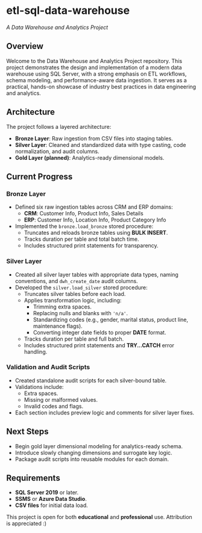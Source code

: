 # **etl-sql-data-warehouse**  
_A Data Warehouse and Analytics Project_

## Overview
Welcome to the Data Warehouse and Analytics Project repository. This project demonstrates the design and implementation of a modern data warehouse using SQL Server, with a strong emphasis on ETL workflows, schema modeling, and performance-aware data ingestion. It serves as a practical, hands-on showcase of industry best practices in data engineering and analytics.

## Architecture
The project follows a layered architecture:

- **Bronze Layer**: Raw ingestion from CSV files into staging tables.
- **Silver Layer**: Cleaned and standardized data with type casting, code normalization, and audit columns.
- **Gold Layer (planned)**: Analytics-ready dimensional models.

## Current Progress

### Bronze Layer
- Defined six raw ingestion tables across CRM and ERP domains:
  - **CRM**: Customer Info, Product Info, Sales Details
  - **ERP**: Customer Info, Location Info, Product Category Info
- Implemented the `bronze.load_bronze` stored procedure:
  - Truncates and reloads bronze tables using **BULK INSERT**.
  - Tracks duration per table and total batch time.
  - Includes structured print statements for transparency.

### Silver Layer
- Created all silver layer tables with appropriate data types, naming conventions, and `dwh_create_date` audit columns.
- Developed the `silver.load_silver` stored procedure:
  - Truncates silver tables before each load.
  - Applies transformation logic, including:
    - Trimming extra spaces.
    - Replacing nulls and blanks with `'n/a'`.
    - Standardizing codes (e.g., gender, marital status, product line, maintenance flags).
    - Converting integer date fields to proper **DATE** format.
  - Tracks duration per table and full batch.
  - Includes structured print statements and **TRY...CATCH** error handling.

### Validation and Audit Scripts
- Created standalone audit scripts for each silver-bound table.
- Validations include:
  - Extra spaces.
  - Missing or malformed values.
  - Invalid codes and flags.
- Each section includes preview logic and comments for silver layer fixes.

## Next Steps
- Begin gold layer dimensional modeling for analytics-ready schema.
- Introduce slowly changing dimensions and surrogate key logic.
- Package audit scripts into reusable modules for each domain.

## Requirements
- **SQL Server 2019** or later.
- **SSMS** or **Azure Data Studio**.
- **CSV files** for initial data load.

This project is open for both **educational** and **professional** use. Attribution is appreciated :)

